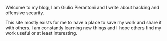 Welcome to my blog, I am Giulio Pierantoni and I write about hacking and offensive security.

This site mostly exists for me to have a place to save my work and share it with others. I am constantly learning new things and I hope others find my work useful or at least interesting.